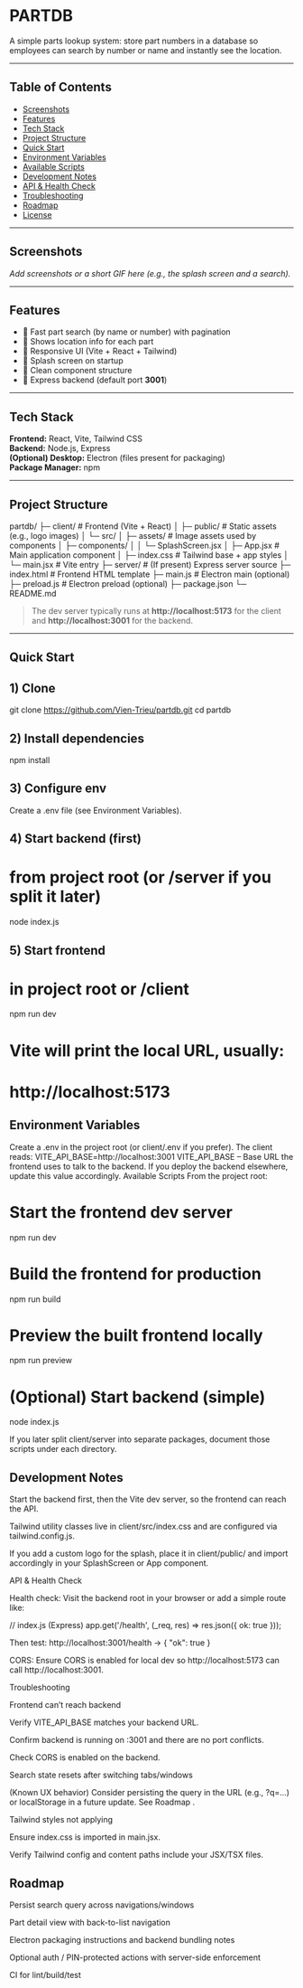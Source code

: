 # PARTDB

A simple parts lookup system: store part numbers in a database so employees can search by number or name and instantly see the location.

---

## Table of Contents
- [Screenshots](#screenshots)
- [Features](#features)
- [Tech Stack](#tech-stack)
- [Project Structure](#project-structure)
- [Quick Start](#quick-start)
- [Environment Variables](#environment-variables)
- [Available Scripts](#available-scripts)
- [Development Notes](#development-notes)
- [API & Health Check](#api--health-check)
- [Troubleshooting](#troubleshooting)
- [Roadmap](#roadmap)
- [License](#license)

---

## Screenshots
_Add screenshots or a short GIF here (e.g., the splash screen and a search)._

---

## Features
- 🔎 Fast part search (by name or number) with pagination  
- 🧭 Shows location info for each part  
- 📱 Responsive UI (Vite + React + Tailwind)  
- 🚀 Splash screen on startup  
- 🧩 Clean component structure  
- 🧰 Express backend (default port **3001**)  

---

## Tech Stack
**Frontend:** React, Vite, Tailwind CSS  
**Backend:** Node.js, Express  
**(Optional) Desktop:** Electron (files present for packaging)  
**Package Manager:** npm  

---

## Project Structure
  partdb/
  ├─ client/ # Frontend (Vite + React)
  │ ├─ public/ # Static assets (e.g., logo images)
  │ └─ src/
  │ ├─ assets/ # Image assets used by components
  │ ├─ components/
  │ │ └─ SplashScreen.jsx
  │ ├─ App.jsx # Main application component
  │ ├─ index.css # Tailwind base + app styles
  │ └─ main.jsx # Vite entry
  ├─ server/ # (If present) Express server source
  ├─ index.html # Frontend HTML template
  ├─ main.js # Electron main (optional)
  ├─ preload.js # Electron preload (optional)
  ├─ package.json
  └─ README.md

> The dev server typically runs at **http://localhost:5173** for the client and **http://localhost:3001** for the backend.

---

## Quick Start

## 1) Clone
  git clone https://github.com/Vien-Trieu/partdb.git
  cd partdb
## 2) Install dependencies
  npm install
## 3) Configure env
  Create a .env file (see Environment Variables).
## 4) Start backend (first)
  # from project root (or /server if you split it later)
  node index.js
## 5) Start frontend
  # in project root or /client
  npm run dev
  # Vite will print the local URL, usually:
  # http://localhost:5173
## Environment Variables
  Create a .env in the project root (or client/.env if you prefer). The client reads:
  VITE_API_BASE=http://localhost:3001
  VITE_API_BASE – Base URL the frontend uses to talk to the backend.
  If you deploy the backend elsewhere, update this value accordingly.
Available Scripts
  From the project root:

  # Start the frontend dev server
  npm run dev

#   Build the frontend for production
  npm run build

  # Preview the built frontend locally
  npm run preview

  # (Optional) Start backend (simple)
  node index.js


  If you later split client/server into separate packages, document those scripts under each directory.
## Development Notes

  Start the backend first, then the Vite dev server, so the frontend can reach the API.
  
  Tailwind utility classes live in client/src/index.css and are configured via tailwind.config.js.
  
  If you add a custom logo for the splash, place it in client/public/ and import accordingly in your SplashScreen or App component.
  
  API & Health Check
  
  Health check: Visit the backend root in your browser or add a simple route like:
  
  // index.js (Express)
  app.get('/health', (_req, res) => res.json({ ok: true }));
  
  
  Then test: http://localhost:3001/health → { "ok": true }
  
  CORS: Ensure CORS is enabled for local dev so http://localhost:5173 can call http://localhost:3001.
  
  Troubleshooting
  
  Frontend can’t reach backend
  
  Verify VITE_API_BASE matches your backend URL.
  
  Confirm backend is running on :3001 and there are no port conflicts.
  
  Check CORS is enabled on the backend.
  
  Search state resets after switching tabs/windows
  
  (Known UX behavior) Consider persisting the query in the URL (e.g., ?q=...) or localStorage in a future update. See Roadmap
  .
  
  Tailwind styles not applying
  
  Ensure index.css is imported in main.jsx.
  
  Verify Tailwind config and content paths include your JSX/TSX files.
  
 ## Roadmap
  
  Persist search query across navigations/windows
  
  Part detail view with back-to-list navigation
  
  Electron packaging instructions and backend bundling notes
  
  Optional auth / PIN-protected actions with server-side enforcement
  
  CI for lint/build/test

